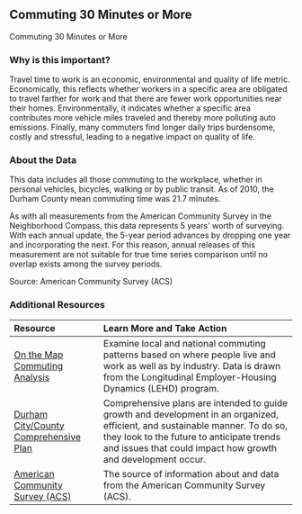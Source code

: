 ## Commuting 30 Minutes or More
Commuting 30 Minutes or More

### Why is this important?
Travel time to work is an economic, environmental and quality of life metric. Economically, this reflects whether workers in a specific area are obligated to travel farther for work and that there are fewer work opportunities near their homes. Environmentally, it indicates whether a specific area contributes more vehicle miles traveled and thereby more polluting auto emissions. Finally, many commuters find longer daily trips burdensome, costly and stressful, leading to a negative impact on quality of life.

### About the Data
This data includes all those commuting to the workplace, whether in personal vehicles, bicycles, walking or by public transit. As of 2010, the Durham County mean commuting time was 21.7 minutes. 

As with all measurements from the American Community Survey in the Neighborhood Compass, this data represents 5 years' worth of surveying. With each annual update, the 5-year period advances by dropping one year and incorporating the next. For this reason, annual releases of this measurement are not suitable for true time series comparison until no overlap exists among the survey periods.

Source: American Community Survey (ACS) 

### Additional Resources

|Resource | Learn More and Take Action | 
|:--- | :--- |
|[On the Map Commuting Analysis](http://onthemap.ces.census.gov/) | Examine local and national commuting patterns based on where people live and work as well as by industry. Data is drawn from the Longitudinal Employer-Housing Dynamics (LEHD) program.
|[Durham City/County Comprehensive Plan](http://durhamnc.gov/346/Comprehensive-Plan) | Comprehensive plans are intended to guide growth and development in an organized, efficient, and sustainable manner. To do so, they look to the future to anticipate trends and issues that could impact how growth and development occur.
|[American Community Survey (ACS)](https://www.census.gov/acs/www/) | The source of information about and data from the American Community Survey (ACS).